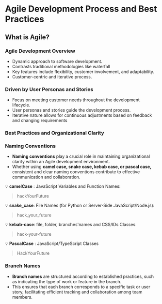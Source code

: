 # Agile Development Process and Best Practices

## What is Agile?

### Agile Development Overview

- Dynamic approach to software development.
- Contrasts traditional methodologies like waterfall
- Key features include flexibility, customer involvement, and adaptability.
- Customer-centric and iterative process.

### Driven by User Personas and Stories

- Focus on meeting customer needs throughout the development lifecycle.
- User personas and stories guide the development process.
- Iterative nature allows for continuous adjustments based on feedback
  and changing requirements

### Best Practices and Organizational Clarity

### Naming Conventions

- **Naming conventions** play a crucial role in maintaining organizational
  clarity within an
  Agile development environment.
- Whether using **camel case,
  snake case, kebab case, or pascal case,** consistent and
  clear naming
  conventions contribute to effective communication and collaboration.

💡 **camelCase** : JavaScript Variables and Function Names:

> hackYourFuture

💡 **snake_case**: File Names (for Python or Server-Side JavaScript/Node.js):

> hack_your_future

💡 **kebab-case**: file, folder, branches'names and CSS/IDs Classes

> hack-your-future

💡 **PascalCase** : JavaScript/TypeScript Classes

> HackYourFuture

### Branch Names

- **Branch names** are structured according to established practices, such as indicating
  the type of work or feature in the branch.
- This ensures that each branch corresponds to a specific task or user story, facilitating
  efficient tracking and collaboration among team members.
